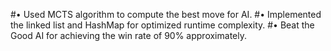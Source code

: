 #•	Used MCTS algorithm to compute the best move for AI. 
#•	Implemented the linked list and HashMap for optimized runtime complexity. 
#•	Beat the Good AI for achieving the win rate of 90% approximately.
